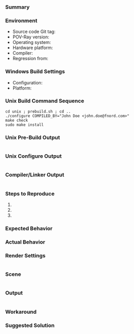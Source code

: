 <!-- -----------------------------------------------------------------------------------------------
NOTE: THIS IS NOT A QUESTIONNAIRE, but rather a collection of building blocks to help you write a
good issue report. PLEASE DISCARD any portions you don't understand or deem irrelevant for your type
of report, and CHANGE OR ADD whatever you deem helpful.
------------------------------------------------------------------------------------------------ -->

### Summary

<!-- Briefly describe your issue here. -->

### Environment

<!-- Describe the environment you're using: -->
<!-- PLEASE DELETE ENTRIES if not applicable. -->
  - Source code Git tag: <!-- e.g. v3.7.0.0 -->
  - POV-Ray version: <!-- e.g. v3.7.1-beta.9+msvc14.win64 -->
  - Operating system: <!-- e.g. Windows 10, Ubuntu 14.04 -->
  - Hardware platform: <!-- e.g. x86, x86-64, ARM -->
  - Compiler: <!-- e.g. Visual Studio 2015 SP2, GNU g++ 5.3 -->
  - Regression from: <!-- known ok version, e.g. v3.6.2.msvc9.win64 -->


<!-- Build Problems Only ----------------------------------------------------------------------- -->
<!-- PLEASE DELETE THIS ENTIRE SECTION for non-build issues. -->

### Windows Build Settings

<!-- Describe the settings you were using to compile POV-Ray for Windows: -->
<!-- PLEASE DELETE THIS SUBSECTION for non-Windows builds. -->
  - Configuration: <!-- e.g. Debug, Release, Release-SSE2 -->
  - Platform: <!-- e.g. Win32, x64 -->
 
### Unix Build Command Sequence

<!-- Replace the following example with the actual command sequence you're using tro build POV-Ray for Unix: -->
<!-- PLEASE DELETE THIS SUBSECTION for non-Unix/Mac builds. -->
~~~
cd unix ; prebuild.sh ; cd ..
./configure COMPILED_BY="John Doe <john.doe@fnord.com>"
make check
sudo make install
~~~

### Unix Pre-Build Output

<!-- If you experience errors in `./configure`, or suspect the root cause to be in `prebuild.sh`,
copy the _complete_ output of `prebuild.sh` between the tilde lines (Otherwise, please strip this
subsection): -->
<!-- PLEASE DELETE THIS SUBSECTION for non-Unix/Mac builds or if not applicable. -->
~~~
~~~

### Unix Configure Output

<!-- Copy the complete output of `./configure` between the tilde lines: -->
<!-- PLEASE DELETE THIS SUBSECTION for non-Unix/Mac builds. -->
~~~
~~~

### Compiler/Linker Output

<!-- Copy any compiler/linker errors and other relevant messages between the tilde lines: -->
<!-- PLEASE DELETE THIS SUBSECTION for non-Unix/Mac builds. -->
~~~
~~~


<!-- Non-Build Problems Only ------------------------------------------------------------------- -->
<!-- PLEASE DELETE THIS ENTIRE SECTION for build issues. -->

### Steps to Reproduce

<!-- Describe the steps you took that led to the issue: -->
<!-- PLEASE DELETE OR ADD steps as applicable. -->
 1. <!-- First step -->
 2. <!-- Second step -->
 3. <!-- Third step -->

### Expected Behavior

<!-- Describe what you expected to happen. -->

### Actual Behavior

<!-- Describe what actually happened. -->


<!-- Render Problems Only ---------------------------------------------------------------------- -->
<!-- PLEASE DELETE THIS ENTIRE SECTION for non-render issues -->

### Render Settings

<!-- Copy your INI options / command-line settings between the tilde lines: -->
<!-- PLEASE DELETE THIS SUBSECTION if not applicable. -->
~~~
~~~

### Scene

<!-- Copy a minimal sample scene between the tilde lines: -->
<!-- PLEASE DELETE THIS SUBSECTION if not applicable. -->
~~~
~~~

### Output

<!-- Copy the render output / message pane contents between the tilde lines: -->
<!-- PLEASE DELETE THIS SUBSECTION if not applicable. -->
~~~
~~~


<!-- All Problems ------------------------------------------------------------------------------ -->

### Workaround

<!-- If you have managed to work around the issue, describe that workaround here. -->
<!-- PLEASE DELETE THIS SUBSECTION if not applicable. -->

### Suggested Solution

<!-- If you have an idea how to solve the issue for good, describe it here. -->
<!-- PLEASE DELETE THIS SUBSECTION if not applicable. -->

<!-- -----------------------------------------------------------------------------------------------
NOTE: Please take a moment to PREVIEW YOUR REPORT before submitting it.
------------------------------------------------------------------------------------------------ -->
